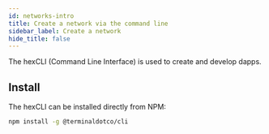 ```yaml
---
id: networks-intro
title: Create a network via the command line
sidebar_label: Create a network
hide_title: false
---
```


The hexCLI (Command Line Interface) is used to create and develop dapps.

## Install

The hexCLI can be installed directly from NPM:

```sh
npm install -g @terminaldotco/cli
```
